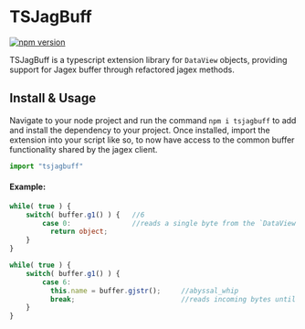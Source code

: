 # TSJagBuff
[![npm version](https://badge.fury.io/js/tsjagbuff.svg)](https://badge.fury.io/js/tsjagbuff)

TSJagBuff is a typescript extension library for `DataView` objects, providing support for Jagex buffer through refactored jagex methods.

## Install & Usage
Navigate to your node project and run the command `npm i tsjagbuff` to add and install the dependency to your project.
Once installed, import the extension into your script like so, to now have access to the common buffer functionality shared by the jagex client.
```ts
import "tsjagbuff"
``` 


#### Example:
```ts
while( true ) {
    switch( buffer.g1() ) {   //6 
        case 0:               //reads a single byte from the `DataView` wrapper on an `ArrayBuffer`   
          return object;
    }
}
```

```ts
while( true ) {
    switch( buffer.g1() ) {                            
        case 6:                           
          this.name = buffer.gjstr();     //abyssal_whip    
          break;                          //reads incoming bytes until a break (\n) is found, converts and returns string
    }
}
```

